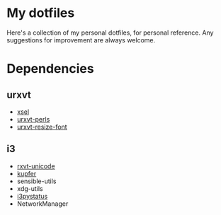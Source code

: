My dotfiles
===========

Here's a collection of my personal dotfiles, for personal reference. Any
suggestions for improvement are always welcome.

Dependencies
============

urxvt
-----
* [xsel](http://www.vergenet.net/~conrad/software/xsel/)
* [urxvt-perls](https://github.com/muennich/urxvt-perls)
* [urxvt-resize-font](https://github.com/simmel/urxvt-resize-font)

i3
--
* [rxvt-unicode](http://software.schmorp.de/pkg/rxvt-unicode.html)
* [kupfer](http://engla.github.io/kupfer/)
* sensible-utils
* xdg-utils
* [i3pystatus](https://github.com/enkore/i3pystatus)
* NetworkManager

